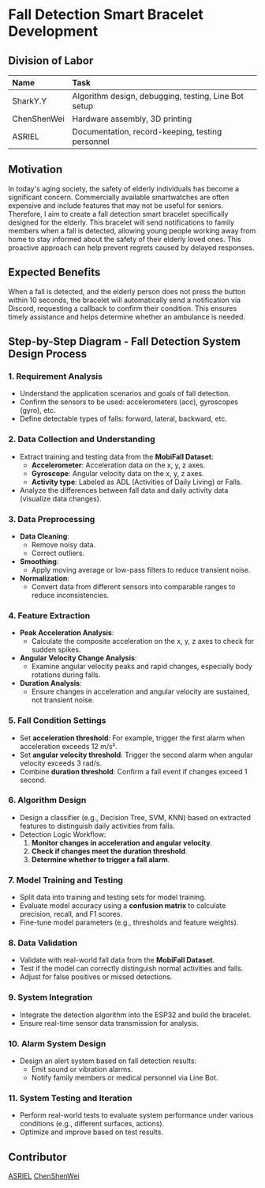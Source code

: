 # Fall Detection Smart Bracelet Development  
## Division of Labor  
| Name      | Task                                      |  
|:--------- |:----------------------------------------- |  
| SharkY.Y | Algorithm design, debugging, testing, Line Bot setup |  
| ChenShenWei | Hardware assembly, 3D printing        |  
| ASRIEL | Documentation, record-keeping, testing personnel |  

## Motivation  
In today's aging society, the safety of elderly individuals has become a significant concern. Commercially available smartwatches are often expensive and include features that may not be useful for seniors. Therefore, I aim to create a fall detection smart bracelet specifically designed for the elderly. This bracelet will send notifications to family members when a fall is detected, allowing young people working away from home to stay informed about the safety of their elderly loved ones. This proactive approach can help prevent regrets caused by delayed responses.  

## Expected Benefits  
When a fall is detected, and the elderly person does not press the button within 10 seconds, the bracelet will automatically send a notification via Discord, requesting a callback to confirm their condition. This ensures timely assistance and helps determine whether an ambulance is needed.  

## Step-by-Step Diagram - Fall Detection System Design Process   
### **1. Requirement Analysis**  
   - Understand the application scenarios and goals of fall detection.  
   - Confirm the sensors to be used: accelerometers (acc), gyroscopes (gyro), etc.  
   - Define detectable types of falls: forward, lateral, backward, etc.  

### **2. Data Collection and Understanding**  
   - Extract training and testing data from the **MobiFall Dataset**:  
     - **Accelerometer**: Acceleration data on the x, y, z axes.  
     - **Gyroscope**: Angular velocity data on the x, y, z axes.  
     - **Activity type**: Labeled as ADL (Activities of Daily Living) or Falls.  
   - Analyze the differences between fall data and daily activity data (visualize data changes).  

### **3. Data Preprocessing**  
   - **Data Cleaning**:  
     - Remove noisy data.  
     - Correct outliers.  
   - **Smoothing**:  
     - Apply moving average or low-pass filters to reduce transient noise.  
   - **Normalization**:  
     - Convert data from different sensors into comparable ranges to reduce inconsistencies.  

### **4. Feature Extraction**  
   - **Peak Acceleration Analysis**:  
     - Calculate the composite acceleration on the x, y, z axes to check for sudden spikes.  
   - **Angular Velocity Change Analysis**:  
     - Examine angular velocity peaks and rapid changes, especially body rotations during falls.  
   - **Duration Analysis**:  
     - Ensure changes in acceleration and angular velocity are sustained, not transient noise.  

### **5. Fall Condition Settings**  
   - Set **acceleration threshold**: For example, trigger the first alarm when acceleration exceeds 12 m/s².  
   - Set **angular velocity threshold**: Trigger the second alarm when angular velocity exceeds 3 rad/s.  
   - Combine **duration threshold**: Confirm a fall event if changes exceed 1 second.  

### **6. Algorithm Design**  
   - Design a classifier (e.g., Decision Tree, SVM, KNN) based on extracted features to distinguish daily activities from falls.  
   - Detection Logic Workflow:  
     1. **Monitor changes in acceleration and angular velocity**.  
     2. **Check if changes meet the duration threshold**.  
     3. **Determine whether to trigger a fall alarm**.  

### **7. Model Training and Testing**  
   - Split data into training and testing sets for model training.  
   - Evaluate model accuracy using a **confusion matrix** to calculate precision, recall, and F1 scores.  
   - Fine-tune model parameters (e.g., thresholds and feature weights).  

### **8. Data Validation**  
   - Validate with real-world fall data from the **MobiFall Dataset**.  
   - Test if the model can correctly distinguish normal activities and falls.  
   - Adjust for false positives or missed detections.  

### **9. System Integration**  
   - Integrate the detection algorithm into the ESP32 and build the bracelet.  
   - Ensure real-time sensor data transmission for analysis.  

### **10. Alarm System Design**  
   - Design an alert system based on fall detection results:  
     - Emit sound or vibration alarms.  
     - Notify family members or medical personnel via Line Bot.  

### **11. System Testing and Iteration**  
   - Perform real-world tests to evaluate system performance under various conditions (e.g., different surfaces, actions).  
   - Optimize and improve based on test results.   

## Contributor
[ASRIEL](https://github.com/Asriel20080305)
[ChenShenWei](https://github.com/csw321214)
